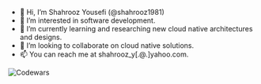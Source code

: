 - 👋 Hi, I’m Shahrooz Yousefi (@shahrooz1981)
- 👀 I’m interested in software development.
- 🌱 I’m currently learning and researching new cloud native architectures and designs.
- 💞️ I’m looking to collaborate on cloud native solutions.
- 📫 You can reach me at shahrooz_y[.@.]yahoo.com.

![Codewars](https://github.r2v.ch/codewars?user=Shahrooz81&stroke=blue)

<!---
shahrooz1981/shahrooz1981 is a ✨ special ✨ repository because its `README.md` (this file) appears on your GitHub profile.
You can click the Preview link to take a look at your changes.
--->
